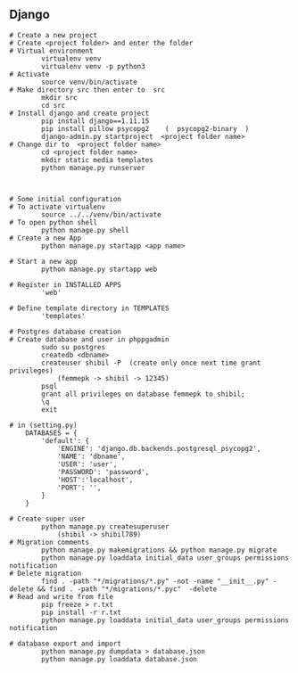 ﻿ ## Django

    # Create a new project
    # Create <project folder> and enter the folder
    # Virtual environment
            virtualenv venv
            virtualenv venv -p python3
    # Activate
            source venv/bin/activate
    # Make directory src then enter to  src
            mkdir src
            cd src
    # Install django and create project
            pip install django==1.11.15
            pip install pillow psycopg2    (  psycopg2-binary  )
            django-admin.py startproject  <project folder name>
    # Change dir to  <project folder name>
            cd <project folder name>
            mkdir static media templates
            python manage.py runserver



    # Some initial configuration
    # To activate virtualenv
            source ../../venv/bin/activate
    # To open python shell
            python manage.py shell
    # Create a new App
            python manage.py startapp <app name>

    # Start a new app
            python manage.py startapp web

    # Register in INSTALLED APPS
            'web'

    # Define template directory in TEMPLATES
            'templates'

    # Postgres database creation
    # Create database and user in phppgadmin
            sudo su postgres
            createdb <dbname>
            createuser shibil -P  (create only once next time grant privileges)
                (femmepk -> shibil -> 12345)
            psql
            grant all privileges on database femmepk to shibil;
            \q
            exit

    # in (setting.py)
        DATABASES = {
            'default': {
                'ENGINE': 'django.db.backends.postgresql_psycopg2',
                'NAME': 'dbname',
                'USER': 'user',
                'PASSWORD': 'password',
                'HOST':'localhost',
                'PORT': '',
            }
        }

    # Create super user
            python manage.py createsuperuser
                (shibil -> shibil789)
    # Migration comments
            python manage.py makemigrations && python manage.py migrate
            python manage.py loaddata initial_data user_groups permissions notification
    # Delete migration
            find . -path "*/migrations/*.py" -not -name "__init__.py" -delete && find . -path "*/migrations/*.pyc"  -delete
    # Read and write from file
            pip freeze > r.txt
            pip install -r r.txt
            python manage.py loaddata initial_data user_groups permissions notification

    # database export and import
            python manage.py dumpdata > database.json
            python manage.py loaddata database.json
